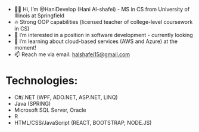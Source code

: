 - 🏳️‍🌈 Hi, I’m @HaniDevelop (Hani Al-shafei) - MS in CS from University of Illinois at Springfield
- 🔥 Strong OOP capabilities (licensed teacher of college-level coursework in CS)
- 👀 I’m interested in a position in software development - currently looking
- 🌱 I’m learning about cloud-based services (AWS and Azure) at the moment!
- 📫 Reach me via email: halshafei15@gmail.com

# Technologies:

- C#/.NET (WPF, ADO.NET, ASP.NET, LINQ)
- Java (SPRING) 
- Microsoft SQL Server, Oracle
- R
- HTML/CSS/JavaScript (REACT, BOOTSTRAP, NODE.JS)

              

<!---
HaniDevelop/HaniDevelop is a ✨ special ✨ repository because its `README.md` (this file) appears on your GitHub profile.
You can click the Preview link to take a look at your changes.
--->
